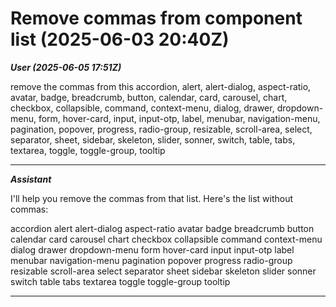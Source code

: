 <!-- Generated by SpecStory -->

# Remove commas from component list (2025-06-03 20:40Z)

_**User (2025-06-05 17:51Z)**_

remove the commas from this accordion, alert, alert-dialog, aspect-ratio, avatar, badge, breadcrumb, button, calendar, card, carousel, chart, checkbox, collapsible, command, context-menu, dialog, drawer, dropdown-menu, form, hover-card, input, input-otp, label, menubar, navigation-menu, pagination, popover, progress, radio-group, resizable, scroll-area, select, separator, sheet, sidebar, skeleton, slider, sonner, switch, table, tabs, textarea, toggle, toggle-group, tooltip

---

_**Assistant**_

I'll help you remove the commas from that list. Here's the list without commas:

accordion alert alert-dialog aspect-ratio avatar badge breadcrumb button calendar card carousel chart checkbox collapsible command context-menu dialog drawer dropdown-menu form hover-card input input-otp label menubar navigation-menu pagination popover progress radio-group resizable scroll-area select separator sheet sidebar skeleton slider sonner switch table tabs textarea toggle toggle-group tooltip

---


